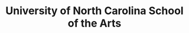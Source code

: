 ---
layout: repo
title: "University of North Carolina School of the Arts"
id: 5719
permalink: repos/5719/
---